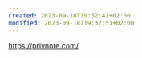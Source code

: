 ```yaml
---
created: 2023-09-18T19:32:41+02:00
modified: 2023-09-18T19:32:51+02:00
---
```


https://privnote.com/
